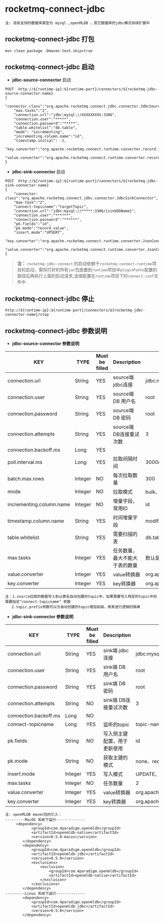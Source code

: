 # rocketmq-connect-jdbc

```  
注: 目前支持的数据库类型为 mysql ,openMLDB ，其它数据库的jdbc模式持续扩展中
```  

## rocketmq-connect-jdbc 打包

```
mvn clean package -Dmaven.test.skip=true
```

## rocketmq-connect-jdbc 启动

* **jdbc-source-connector** 启动

```
POST  http://${runtime-ip}:${runtime-port}/connectors/${rocketmq-jdbc-source-connector-name}
{
    "connector.class":"org.apache.rocketmq.connect.jdbc.connector.JdbcSourceConnector",
    "max.tasks":"2",
    "connection.url":"jdbc:mysql://XXXXXXXXX:3306",
    "connection.user":"*****",
    "connection.password":"*****",
    "table.whitelist":"db.table",
    "mode": "incrementing",
    "incrementing.column.name":"id",
    "timestamp.initial": -1,
    "key.converter":"org.apache.rocketmq.connect.runtime.converter.record.json.JsonConverter",
    "value.converter":"org.apache.rocketmq.connect.runtime.converter.record.json.JsonConverter"
}
```

* **jdbc-sink-connector** 启动

```
POST  http://${runtime-ip}:${runtime-port}/connectors/${rocketmq-jdbc-sink-connector-name}
{
    "connector-class":"org.apache.rocketmq.connect.jdbc.connector.JdbcSinkConnector",
    "max-task":"2",
    "connect-topicname":"targetTopic",
    "connection.url":"jdbc:mysql://*****:3306/{sinkDbName}",
    "connection.user":"******",
    "connection.password":"******",
    "pk.fields":"id",
    "pk.mode":"record_value",
    "insert.mode":"UPSERT",
    "key.converter":"org.apache.rocketmq.connect.runtime.converter.JsonConverter",
    "value.converter":"org.apache.rocketmq.connect.runtime.converter.JsonConverter"
}
```

> **注：** `rocketmq-jdbc-connect` 的启动依赖于`rocketmq-connect-runtime`项目的启动，需将打好的所有`jar`包放置到`runtime`项目中`pluginPaths`配置的路径后再执行上面的启动请求,该值配置在`runtime`项目下的`connect.conf`文件中

## rocketmq-connect-jdbc 停止

```
http://${runtime-ip}:${runtime-port}/connectors/${rocketmq-jdbc-connector-name}/stop
```

## rocketmq-connect-jdbc 参数说明

* **jdbc-source-connector 参数说明**

| KEY                      |  TYPE   | Must be filled | Description      | Example                                                     
|--------------------------|----|---------|------------------|-------------------------------------------------------------|
| connection.url           | String  | YES           | source端 jdbc连接   | jdbc:mysql://XXXXXXXXX:3306                                 |
| connection.user          | String  | YES           | source端 DB 用户名   | root                                                        |
| connection.password      | String  | YES           | source端 DB 密码    | root                                                        |
| connection.attempts      | String  | YES           | source端 DB连接重试次数 | 3                                                           |
| connection.backoff.ms    | Long    | YES           |                  |
| poll.interval.ms         | Long    | YES           | 拉取间隔时间           | 3000ms                                                      |
| batch.max.rows           | Integer | NO            | 每次拉取数量           | 300                                                         |
| mode                     | Integer | NO            | 拉取模式             | bulk、timestamp、incrementing、timestamp+incrementing          |
| incrementing.column.name | Integer | NO            | 增量字段，常用ID        | id                                                          |
| timestamp.column.name    | String  | YES           | 时间增量字段           | modified_time                                               |
| table.whitelist          | String  | YES           | 需要扫描的表           | db.table,db.table01                                         |
| max.tasks                | Integer | YES           | 任务数量，最大不能大于表的数量  | 默认是1                                                        |
| value.converter          | Integer | YES           | value转换器         | org.apache.rocketmq.connect.runtime.converter.record.json.JsonConverter |
| key.converter            | Integer | YES           | key转换器           | org.apache.rocketmq.connect.runtime.converter.record.json.JsonConverter |

```  
注：1.source拉取的数据写入到以表名自动创建的topic中，如果需要写入特定的topic中则需要指定"connect-topicname" 参数
   2.topic.prefix参数可以为自动创建的topic增加前缀，用来进行逻辑的隔离
```  

* **jdbc-sink-connector 参数说明**

| KEY                     |  TYPE   | Must be filled | Description| Example
|-------------------------|----|---------|---------------|------------------|
| connection.url          | String  | YES           | sink端 jdbc连接          | jdbc:mysql://XXXXXXXXX:3306|
| connection.user         | String  | YES           | sink端 DB 用户名 | root |
| connection.password     | String  | YES           | sink端 DB 密码   | root |
| connection.attempts     | String  | NO           | sink端 DB连接重试次数 | 3 |
| connection.backoff.ms   | Long    | NO           |  |
| connect-topicname       | Long    | YES          |监听的topic  | topic-name |
| pk.fields               | String  | NO           |写入侧主键配置，用于更新使用 | id |
| pk.mode                 | String  | NO           |获取主键的模式 | none、record_value |
| insert.mode             | Integer | YES           |写入模式 | UPDATE、UPSERT、INSERT |
| max.tasks               | Integer | NO           |任务数量 | 2 |
| value.converter          | Integer | YES           | value转换器         | org.apache.rocketmq.connect.runtime.converter.record.json.JsonConverter |
| key.converter            | Integer | YES           | key转换器           | org.apache.rocketmq.connect.runtime.converter.record.json.JsonConverter |

```  
注: openMLDB maven包的引入：
---------MacOS 系统下运行-------------
     <dependency>
            <groupId>com.4paradigm.openmldb</groupId>
            <artifactId>openmldb-native</artifactId>
            <version>0.5.0-macos</version>
        </dependency>
        <dependency>
            <groupId>com.4paradigm.openmldb</groupId>
            <artifactId>openmldb-jdbc</artifactId>
            <version>0.5.0</version>
            <exclusions>
                <exclusion>
                    <groupId>com.4paradigm.openmldb</groupId>
                    <artifactId>openmldb-native</artifactId>
                </exclusion>
            </exclusions>
        </dependency>
---------Linux 系统下运行-------------
        <dependency>
            <groupId>com.4paradigm.openmldb</groupId>
            <artifactId>openmldb-jdbc</artifactId>
            <version>0.5.0</version>
        </dependency>
```
